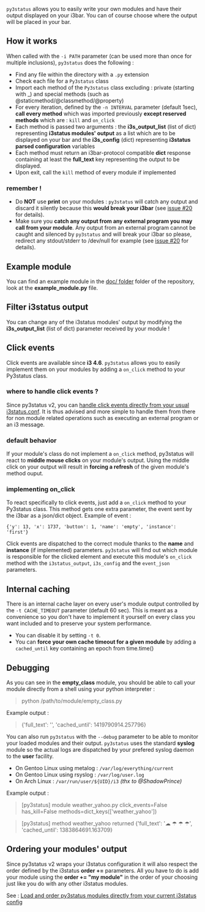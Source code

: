 `py3status` allows you to easily write your own modules and have their output displayed on your i3bar. You can of course choose where the output will be placed in your bar.

## How it works
When called with the `-i PATH` parameter (can be used more than once for multiple inclusions), `py3status` does the following :
* Find any file within the directory with a `.py` extension
* Check each file for a `Py3status` class
* Import each method of the `Py3status` class excluding : private (starting with _) and special methods (such as @staticmethod/@classmethod/@property)
* For every iteration, defined by the `-n INTERVAL` parameter (default 1sec), **call every method** which was imported previously **except reserved methods** which are : `kill` and `on_click`
* Each method is passed two arguments : the **i3s_output_list** (list of dict) representing **i3status modules' output** as a list which are to be displayed on your bar and the **i3s_config** (dict) representing **i3status parsed configuration** variables
* Each method must return an i3bar-protocol compatible **dict** response containing at least the **full_text** key representing the output to be displayed.
* Upon exit, call the `kill` method of every module if implemented

### remember !
* Do **NOT** use **print** on your modules : `py3status` will catch any output and discard it silently because this **would break your i3bar** (see [issue #20](https://github.com/ultrabug/py3status/issues/20) for details).
* Make sure you **catch any output from any external program you may call from your module**. Any output from an external program cannot be caught and silenced by `py3status` and will break your i3bar so please, redirect any stdout/stderr to /dev/null for example (see [issue #20](https://github.com/ultrabug/py3status/issues/20) for details).

## Example module
You can find an example module in the [doc/ folder](https://github.com/ultrabug/py3status/tree/master/doc) folder of the repository, look at the **example_module.py** file.

## Filter i3status output
You can change any of the i3status modules' output by modifying the **i3s_output_list** (list of dict) parameter received by your module !

## Click events
Click events are available since **i3 4.6**. `py3status` allows you to easily implement them on your modules by adding a `on_click` method to your Py3status class.

### where to handle click events ?
Since py3status v2, you can [handle click events directly from your usual i3status.conf](https://github.com/ultrabug/py3status/wiki/Handle-click-events-directly-from-your-i3status-config). It is thus advised and more simple to handle them from there for non module related operations such as executing an external program or an i3 message.

### default behavior
If your module's class do not implement a `on_click` method, py3status will react to **middle mouse clicks** on your module's output. Using the middle click on your output will result in **forcing a refresh** of the given module's method ouput.

### implementing on_click
To react specifically to click events, just add a `on_click` method to your Py3status class. This method gets one extra parameter, the event sent by the i3bar as a json/dict object. Example of event :

`{'y': 13, 'x': 1737, 'button': 1, 'name': 'empty', 'instance': 'first'}`

Click events are dispatched to the correct module thanks to the **name** and **instance** (if implemented) parameters. `py3status` will find out which module is responsible for the clicked element and execute this module's `on_click` method with the `i3status_output`, `i3s_config` and the `event_json` parameters.

## Internal caching
There is an internal cache layer on every user's module output controlled by the `-t CACHE_TIMEOUT` parameter (default 60 sec). This is meant as a convenience so you don't have to implement it yourself on every class you want included and to preserve your system performance.
* You can disable it by setting `-t 0`.
* You can **force your own cache timeout for a given module** by adding a `cached_until` key containing an epoch from time.time()

## Debugging
As you can see in the **empty_class** module, you should be able to call your module directly from a shell using your python interpreter :

> python /path/to/module/empty_class.py

Example output :

> {'full_text': '', 'cached_until': 1419790914.257796}

You can also run `py3status` with the `--debug` parameter to be able to monitor your loaded modules and their output. `py3status` uses the standard **syslog** module so the actual logs are dispatched by your prefered syslog daemon to the **user** facility.
* On Gentoo Linux using metalog : `/var/log/everything/current`
* On Gentoo Linux using rsyslog : `/var/log/user.log`
* On Arch Linux : `/var/run/user/${UID}/i3` *(thx to @ShadowPrince)*

Example output :

> [py3status] module weather_yahoo.py click_events=False has_kill=False methods=dict_keys(['weather_yahoo'])

> [py3status] method weather_yahoo returned {'full_text': '☁ ☂ ☂ ☂', 'cached_until': 1383864691.163709}

## Ordering your modules' output
Since py3status v2 wraps your i3status configuration it will also respect the order defined by the i3status **order +=** parameters. All you have to do is add your module using the **order += "my module"** in the order of your choosing just like you do with any other i3status modules.

See : [Load and order py3status modules directly from your current i3status config
](https://github.com/ultrabug/py3status/wiki/Load-and-order-py3status-modules-directly-from-your-current-i3status-config)